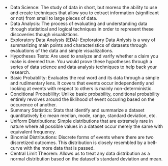 * Data Science: The study of data in short, but moreso the ability to use and create techniques that allow you to extract information (significant or not) from small to large pieces of data.
* Data Analysis: The process of evaluating and understanding data through statistical and logical techniques in order to represent these discoveries though visualiztions.
* Exploratory Data Analysis (EDA): Exploratory Data Anlysis is a way of summarizing main points and characteristics of datasets through evaluations of the data and simple visualizations.
* Hypotheses Tests: Are used to analyze and varify whether a claim you make is deemed true. You would prove these hypotheses through a series of data science and data analysis techniques to help back your research.
* Basic Probablilty: Evaluates the real word and its data through a simple and rudimentary lens. It covers that events occur independently and looking at events with respect to others is mainly non-deterministic.
* Conditional Probablility: Unlike basic probability, conditional probability entirely revolves around the liklihood of event occuring based on the occurence of another.
* Summary Statistics: Stats that identify and summarize a dataset quantitatively Ex: mean median, mode, range, standard deviation, etc.
* Uniform Distributions: Simple distributions that are extremely rare in nature where all possible values in a dataset occur merely the same with equivalent frequency.
* Binomial Distributions: Discrete forms of events where there are two discretized outcomes. This distribution is closely resembled by a bell-curve with the more data that is passed.
* Central Limit Theorem: Allows us to treat any data distribution as a normal distribution based on the dataset's standard deviation and mean.
